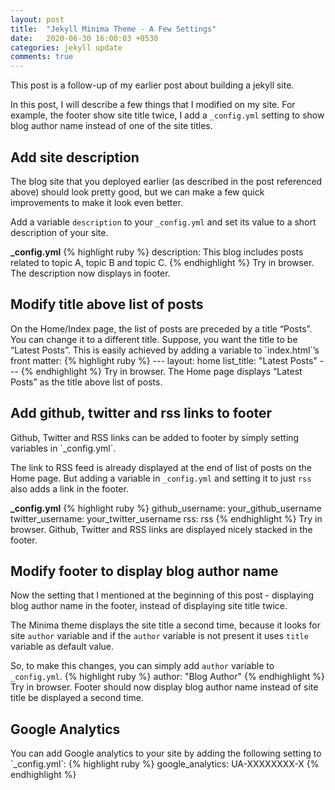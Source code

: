 ```yaml
---
layout: post
title:  "Jekyll Minima Theme - A Few Settings"
date:   2020-06-30 16:00:03 +0530
categories: jekyll update
comments: true
---
```

This post is a follow-up of my earlier post about building a jekyll site.

In this post, I will describe a few things that I modified on my site. For example, the footer show site title twice, I add a `_config.yml` setting to show blog author name instead of one of the site titles.

<h2>Add site description</h2>
The blog site that you deployed earlier (as described in the post referenced above) should look pretty good, but we can make a few quick improvements to make it look even better.

Add a variable `description` to your `_config.yml` and set its value to a short description of your site.

<b>_config.yml</b>
{% highlight ruby %}
description: This blog includes posts related to topic A, topic B and topic C.
{% endhighlight %}
Try in browser. The description now displays in footer.

<h2>Modify title above list of posts</h2>
On the Home/Index page, the list of posts are preceded by a title “Posts”. You can change it to a different title. Suppose, you want the title to be “Latest Posts”. This is easily achieved by adding a variable to `index.html`’s front matter:
{% highlight ruby %}
---
layout: home
list_title: "Latest Posts"
---
{% endhighlight %}
Try in browser. The Home page displays “Latest Posts” as the title above list of posts.

<h2>Add github, twitter and rss links to footer</h2>
Github, Twitter and RSS links can be added to footer by simply setting variables in `_config.yml`.

The link to RSS feed is already displayed at the end of list of posts on the Home page. But adding a variable in `_config.yml` and setting it to just `rss` also adds a link in the footer.

<b>_config.yml</b>
{% highlight ruby %}
github_username: your_github_username
twitter_username: your_twitter_username
rss: rss
{% endhighlight %}
Try in browser. Github, Twitter and RSS links are displayed nicely stacked in the footer.

<h2>Modify footer to display blog author name</h2>
Now the setting that I mentioned at the beginning of this post - displaying blog author name in the footer, instead of displaying site title twice.

The Minima theme displays the site title a second time, because it looks for site `author` variable and if the `author` variable is not present it uses `title` variable as default value.

So, to make this changes, you can simply add `author` variable to `_config.yml`.
{% highlight ruby %}
author: "Blog Author"
{% endhighlight %}
Try in browser. Footer should now display blog author name instead of site title be displayed a second time.

<h2>Google Analytics</h2>
You can add Google analytics to your site by adding the following setting to `_config.yml`:
{% highlight ruby %}
google_analytics: UA-XXXXXXXX-X
{% endhighlight %}